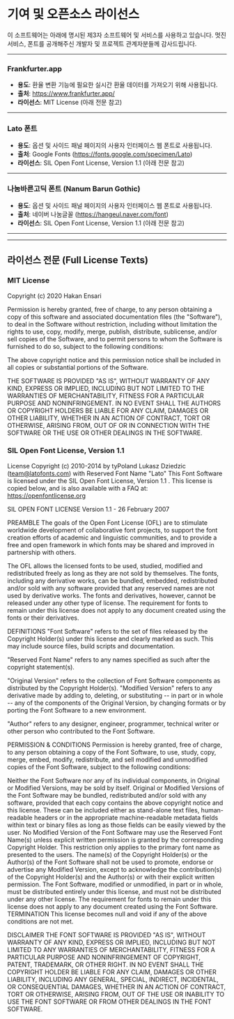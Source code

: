 # 기여 및 오픈소스 라이선스

이 소프트웨어는 아래에 명시된 제3자 소프트웨어 및 서비스를 사용하고 있습니다. 멋진 서비스, 폰트를 공개해주신 개발자 및 프로젝트 관계자분들께 감사드립니다.

---

### Frankfurter.app

- **용도**: 환율 변환 기능에 필요한 실시간 환율 데이터를 가져오기 위해 사용됩니다.
- **출처**: https://www.frankfurter.app/
- **라이선스**: MIT License (아래 전문 참고)

---

### Lato 폰트

- **용도**: 옵션 및 사이드 패널 페이지의 사용자 인터페이스 웹 폰트로 사용됩니다.
- **출처**: Google Fonts (https://fonts.google.com/specimen/Lato)
- **라이선스**: SIL Open Font License, Version 1.1 (아래 전문 참고)

---

### 나눔바른고딕 폰트 (Nanum Barun Gothic)

- **용도**: 옵션 및 사이드 패널 페이지의 사용자 인터페이스 웹 폰트로 사용됩니다.
- **출처**: 네이버 나눔글꼴 (https://hangeul.naver.com/font)
- **라이선스**: SIL Open Font License, Version 1.1 (아래 전문 참고)

---
---

## 라이선스 전문 (Full License Texts)

### MIT License

Copyright (c) 2020 Hakan Ensari

Permission is hereby granted, free of charge, to any person obtaining a copy
of this software and associated documentation files (the "Software"), to deal
in the Software without restriction, including without limitation the rights
to use, copy, modify, merge, publish, distribute, sublicense, and/or sell
copies of the Software, and to permit persons to whom the Software is
furnished to do so, subject to the following conditions:

The above copyright notice and this permission notice shall be included in all
copies or substantial portions of the Software.

THE SOFTWARE IS PROVIDED "AS IS", WITHOUT WARRANTY OF ANY KIND, EXPRESS OR
IMPLIED, INCLUDING BUT NOT LIMITED TO THE WARRANTIES OF MERCHANTABILITY,
FITNESS FOR A PARTICULAR PURPOSE AND NONINFRINGEMENT. IN NO EVENT SHALL THE
AUTHORS OR COPYRIGHT HOLDERS BE LIABLE FOR ANY CLAIM, DAMAGES OR OTHER
LIABILITY, WHETHER IN AN ACTION OF CONTRACT, TORT OR OTHERWISE, ARISING FROM,
OUT OF OR IN CONNECTION WITH THE SOFTWARE OR THE USE OR OTHER DEALINGS IN THE
SOFTWARE.

### SIL Open Font License, Version 1.1

License
Copyright (c) 2010-2014 by tyPoland Lukasz Dziedzic (team@latofonts.com) with Reserved Font Name "Lato"
This Font Software is licensed under the SIL Open Font License, Version 1.1 . This license is copied below, and is also available with a FAQ at: https://openfontlicense.org

SIL OPEN FONT LICENSE Version 1.1 - 26 February 2007

PREAMBLE
The goals of the Open Font License (OFL) are to stimulate worldwide development of collaborative font projects, to support the font creation efforts of academic and linguistic communities, and to provide a free and open framework in which fonts may be shared and improved in partnership with others.

The OFL allows the licensed fonts to be used, studied, modified and redistributed freely as long as they are not sold by themselves. The fonts, including any derivative works, can be bundled, embedded, redistributed and/or sold with any software provided that any reserved names are not used by derivative works. The fonts and derivatives, however, cannot be released under any other type of license. The requirement for fonts to remain under this license does not apply to any document created using the fonts or their derivatives.

DEFINITIONS
"Font Software" refers to the set of files released by the Copyright Holder(s) under this license and clearly marked as such. This may include source files, build scripts and documentation.

"Reserved Font Name" refers to any names specified as such after the copyright statement(s).

"Original Version" refers to the collection of Font Software components as distributed by the Copyright Holder(s).
"Modified Version" refers to any derivative made by adding to, deleting, or substituting -- in part or in whole -- any of the components of the Original Version, by changing formats or by porting the Font Software to a new environment.

"Author" refers to any designer, engineer, programmer, technical writer or other person who contributed to the Font Software.

PERMISSION & CONDITIONS
Permission is hereby granted, free of charge, to any person obtaining a copy of the Font Software, to use, study, copy, merge, embed, modify, redistribute, and sell modified and unmodified copies of the Font Software, subject to the following conditions:

Neither the Font Software nor any of its individual components, in Original or Modified Versions, may be sold by itself.
Original or Modified Versions of the Font Software may be bundled, redistributed and/or sold with any software, provided that each copy contains the above copyright notice and this license. These can be included either as stand-alone text files, human-readable headers or in the appropriate machine-readable metadata fields within text or binary files as long as those fields can be easily viewed by the user.
No Modified Version of the Font Software may use the Reserved Font Name(s) unless explicit written permission is granted by the corresponding Copyright Holder. This restriction only applies to the primary font name as presented to the users.
The name(s) of the Copyright Holder(s) or the Author(s) of the Font Software shall not be used to promote, endorse or advertise any Modified Version, except to acknowledge the contribution(s) of the Copyright Holder(s) and the Author(s) or with their explicit written permission.
The Font Software, modified or unmodified, in part or in whole, must be distributed entirely under this license, and must not be distributed under any other license. The requirement for fonts to remain under this license does not apply to any document created using the Font Software.
TERMINATION
This license becomes null and void if any of the above conditions are not met.

DISCLAIMER
THE FONT SOFTWARE IS PROVIDED "AS IS", WITHOUT WARRANTY OF ANY KIND, EXPRESS OR IMPLIED, INCLUDING BUT NOT LIMITED TO ANY WARRANTIES OF MERCHANTABILITY, FITNESS FOR A PARTICULAR PURPOSE AND NONINFRINGEMENT OF COPYRIGHT, PATENT, TRADEMARK, OR OTHER RIGHT. IN NO EVENT SHALL THE COPYRIGHT HOLDER BE LIABLE FOR ANY CLAIM, DAMAGES OR OTHER LIABILITY, INCLUDING ANY GENERAL, SPECIAL, INDIRECT, INCIDENTAL, OR CONSEQUENTIAL DAMAGES, WHETHER IN AN ACTION OF CONTRACT, TORT OR OTHERWISE, ARISING FROM, OUT OF THE USE OR INABILITY TO USE THE FONT SOFTWARE OR FROM OTHER DEALINGS IN THE FONT SOFTWARE.
